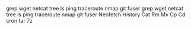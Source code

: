 grep
wget
netcat
tree
ls
ping
traceroute
nmap
git
fuser
grep
wget
netcat
tree
ls
ping
traceroute
nmap
git
fuser
Neofetch
History
Cat
Rm
Mv
Cp
Cd
cron
tar
7z
